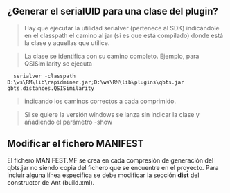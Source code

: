 ## ¿Generar el serialUID para una clase del plugin? ##

> Hay que ejecutar la utilidad serialver (pertenece al SDK) indicándole en el classpath
> el camino al jar (si es que está compilado) donde está la clase y aquellas que utilice.

> La clase se identifica con su camino completo. Ejemplo, para QSISimilarity
> se ejecuta
```
  serialver -classpath D:\ws\RM\lib\rapidminer.jar;D:\ws\RM\lib\plugins\qbts.jar qbts.distances.QSISimilarity
```
> indicando los caminos correctos a cada comprimido.

> Si se quiere la versión windows se lanza sin indicar la clase y añadiendo el parámetro -show

## Modificar el fichero MANIFEST ##
El fichero MANIFEST.MF se crea en cada compresión de generación del qbts.jar no siendo copia del fichero que se encuentre en el proyecto. Para incluir alguna línea especifíca se debe modificar la sección **dist** del constructor de Ant (build.xml).